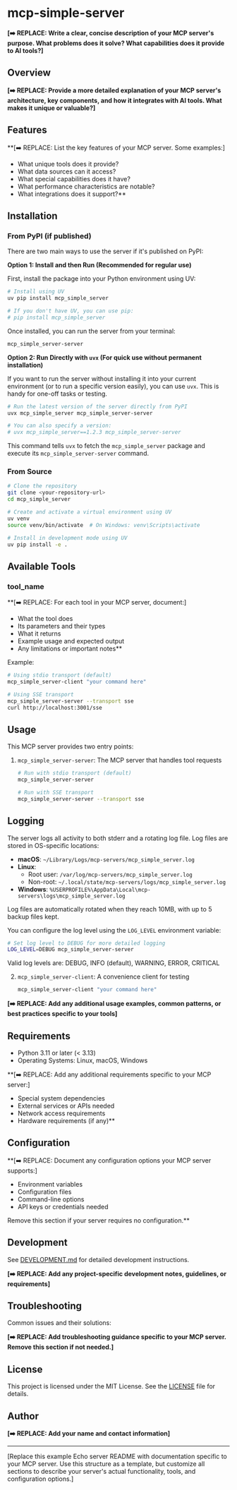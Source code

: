 # mcp-simple-server

**[➡️ REPLACE: Write a clear, concise description of your MCP server's purpose. What problems does it solve? What capabilities does it provide to AI tools?]**

## Overview

**[➡️ REPLACE: Provide a more detailed explanation of your MCP server's architecture, key components, and how it integrates with AI tools. What makes it unique or valuable?]**

## Features

**[➡️ REPLACE: List the key features of your MCP server. Some examples:]
- What unique tools does it provide?
- What data sources can it access?
- What special capabilities does it have?
- What performance characteristics are notable?
- What integrations does it support?**

## Installation

### From PyPI (if published)

There are two main ways to use the server if it's published on PyPI:

**Option 1: Install and then Run (Recommended for regular use)**

First, install the package into your Python environment using UV:
```bash
# Install using UV
uv pip install mcp_simple_server

# If you don't have UV, you can use pip:
# pip install mcp_simple_server
```

Once installed, you can run the server from your terminal:
```bash
mcp_simple_server-server
```

**Option 2: Run Directly with `uvx` (For quick use without permanent installation)**

If you want to run the server without installing it into your current environment (or to run a specific version easily), you can use `uvx`. This is handy for one-off tasks or testing.

```bash
# Run the latest version of the server directly from PyPI
uvx mcp_simple_server mcp_simple_server-server

# You can also specify a version:
# uvx mcp_simple_server==1.2.3 mcp_simple_server-server
```
This command tells `uvx` to fetch the `mcp_simple_server` package and execute its `mcp_simple_server-server` command.

### From Source

```bash
# Clone the repository
git clone <your-repository-url>
cd mcp_simple_server

# Create and activate a virtual environment using UV
uv venv
source venv/bin/activate  # On Windows: venv\Scripts\activate

# Install in development mode using UV
uv pip install -e .
```

## Available Tools

### tool_name

**[➡️ REPLACE: For each tool in your MCP server, document:]
- What the tool does
- Its parameters and their types
- What it returns
- Example usage and expected output
- Any limitations or important notes**

Example:
```bash
# Using stdio transport (default)
mcp_simple_server-client "your command here"

# Using SSE transport
mcp_simple_server-server --transport sse
curl http://localhost:3001/sse
```

## Usage

This MCP server provides two entry points:

1. `mcp_simple_server-server`: The MCP server that handles tool requests
   ```bash
   # Run with stdio transport (default)
   mcp_simple_server-server

   # Run with SSE transport
   mcp_simple_server-server --transport sse
   ```

## Logging

The server logs all activity to both stderr and a rotating log file. Log files are stored in OS-specific locations:

- **macOS**: `~/Library/Logs/mcp-servers/mcp_simple_server.log`
- **Linux**: 
  - Root user: `/var/log/mcp-servers/mcp_simple_server.log`
  - Non-root: `~/.local/state/mcp-servers/logs/mcp_simple_server.log`
- **Windows**: `%USERPROFILE%\AppData\Local\mcp-servers\logs\mcp_simple_server.log`

Log files are automatically rotated when they reach 10MB, with up to 5 backup files kept.

You can configure the log level using the `LOG_LEVEL` environment variable:
```bash
# Set log level to DEBUG for more detailed logging
LOG_LEVEL=DEBUG mcp_simple_server-server
```

Valid log levels are: DEBUG, INFO (default), WARNING, ERROR, CRITICAL

2. `mcp_simple_server-client`: A convenience client for testing
   ```bash
   mcp_simple_server-client "your command here"
   ```

**[➡️ REPLACE: Add any additional usage examples, common patterns, or best practices specific to your tools]**

## Requirements

- Python 3.11 or later (< 3.13)
- Operating Systems: Linux, macOS, Windows

**[➡️ REPLACE: Add any additional requirements specific to your MCP server:]
- Special system dependencies
- External services or APIs needed
- Network access requirements
- Hardware requirements (if any)**

## Configuration

**[➡️ REPLACE: Document any configuration options your MCP server supports:]
- Environment variables
- Configuration files
- Command-line options
- API keys or credentials needed

Remove this section if your server requires no configuration.**

## Development

See [DEVELOPMENT.md](DEVELOPMENT.md) for detailed development instructions.

**[➡️ REPLACE: Add any project-specific development notes, guidelines, or requirements]**

## Troubleshooting

Common issues and their solutions:

**[➡️ REPLACE: Add troubleshooting guidance specific to your MCP server. Remove this section if not needed.]**

## License

This project is licensed under the MIT License. See the [LICENSE](LICENSE) file for details.

## Author

**[➡️ REPLACE: Add your name and contact information]**

---

[Replace this example Echo server README with documentation specific to your MCP server. Use this structure as a template, but customize all sections to describe your server's actual functionality, tools, and configuration options.]
